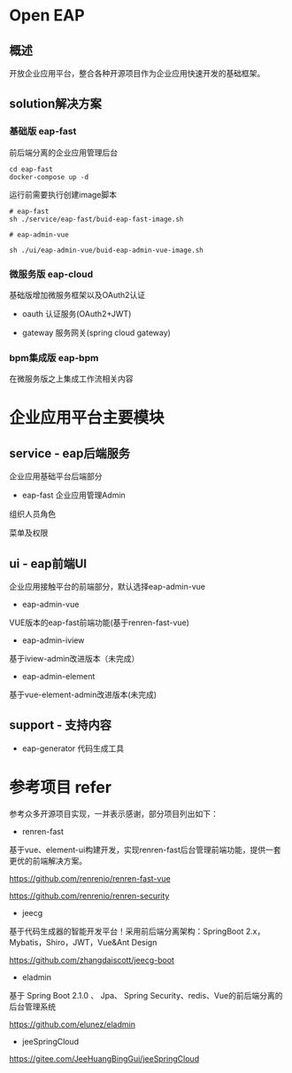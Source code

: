 # Open EAP

## 概述
开放企业应用平台，整合各种开源项目作为企业应用快速开发的基础框架。

## solution解决方案

### 基础版 eap-fast

前后端分离的企业应用管理后台

```
cd eap-fast
docker-compose up -d 
```
运行前需要执行创建image脚本
```
# eap-fast
sh ./service/eap-fast/buid-eap-fast-image.sh

# eap-admin-vue

sh ./ui/eap-admin-vue/buid-eap-admin-vue-image.sh
```

### 微服务版 eap-cloud

基础版增加微服务框架以及OAuth2认证

* oauth  认证服务(OAuth2+JWT)

* gateway 服务网关(spring cloud gateway)


### bpm集成版 eap-bpm

在微服务版之上集成工作流相关内容



# 企业应用平台主要模块

## service - eap后端服务
企业应用基础平台后端部分

* eap-fast 企业应用管理Admin

组织人员角色

菜单及权限

## ui - eap前端UI

企业应用接触平台的前端部分，默认选择eap-admin-vue

* eap-admin-vue 

VUE版本的eap-fast前端功能(基于renren-fast-vue)

* eap-admin-iview

基于iview-admin改进版本（未完成）

* eap-admin-element

基于vue-element-admin改进版本(未完成)

## support - 支持内容 

* eap-generator 代码生成工具


# 参考项目 refer

参考众多开源项目实现，一并表示感谢，部分项目列出如下：

* renren-fast

基于vue、element-ui构建开发，实现renren-fast后台管理前端功能，提供一套更优的前端解决方案。

https://github.com/renrenio/renren-fast-vue

https://github.com/renrenio/renren-security

* jeecg 

基于代码生成器的智能开发平台！采用前后端分离架构：SpringBoot 2.x，Mybatis，Shiro，JWT，Vue&Ant Design

https://github.com/zhangdaiscott/jeecg-boot

* eladmin

基于 Spring Boot 2.1.0 、 Jpa、 Spring Security、redis、Vue的前后端分离的后台管理系统

https://github.com/elunez/eladmin

* jeeSpringCloud

https://gitee.com/JeeHuangBingGui/jeeSpringCloud


